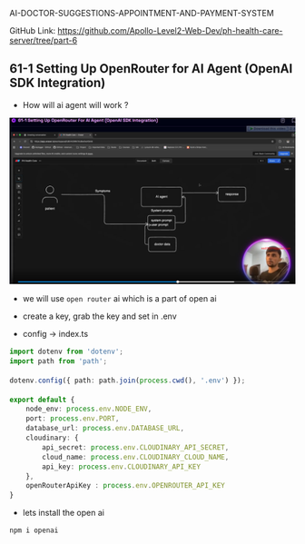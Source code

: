 AI-DOCTOR-SUGGESTIONS-APPOINTMENT-AND-PAYMENT-SYSTEM

GitHub Link: https://github.com/Apollo-Level2-Web-Dev/ph-health-care-server/tree/part-6

## 61-1 Setting Up OpenRouter for AI Agent (OpenAI SDK Integration)
- How will ai agent will work ?

![alt text](image-9.png)

- we will use `open router` ai which is a part of open ai
- create a key, grab the key and set in .env 

- config -> index.ts 

```ts 
import dotenv from 'dotenv';
import path from 'path';

dotenv.config({ path: path.join(process.cwd(), '.env') });

export default {
    node_env: process.env.NODE_ENV,
    port: process.env.PORT,
    database_url: process.env.DATABASE_URL,
    cloudinary: {
        api_secret: process.env.CLOUDINARY_API_SECRET,
        cloud_name: process.env.CLOUDINARY_CLOUD_NAME,
        api_key: process.env.CLOUDINARY_API_KEY
    },
    openRouterApiKey : process.env.OPENROUTER_API_KEY
}
```

- lets install the open ai

```
npm i openai
```
